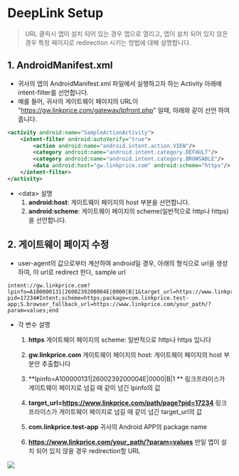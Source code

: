 # DeepLink Setup

> URL 클릭시 앱이 설치 되어 있는 경우 앱으로 열리고, 앱이 설치 되어 있지 않은 경우 특정 페이지로 redirection 시키는 방법에 대해 설명합니다.



## 1. AndroidManifest.xml

* 귀사의 앱의 AndroidManifest.xml 파일에서 실행하고자 하는 Activity 아래에 intent-filter를 선언합니다. 
* 예를 들어, 귀사의 게이트웨이 페이지의 URL이 "https://gw.linkprice.com/gateway/lpfront.php" 일때,
    아래와 같이 선언 하여 줍니다.

```xml
<activity android:name="SampleActionActivity">
	<intent-filter android:autoVerify="true">
		<action android:name="android.intent.action.VIEW"/>
		<category android:name="android.intent.category.DEFAULT"/>
		<category android:name="android.intent.category.BROWSABLE"/>
		<data android:host="gw.linkprice.com" android:scheme="https"/>
	</intent-filter>
</activity>
```

* \<data\> 설명
    1. **android:host**: 게이트웨이 페이지의 host 부분을 선언합니다.
    2. **android:scheme**: 게이트웨이 페이지의 scheme(일반적으로 http나 https) 을 선언합니다.



## 2. 게이트웨이 페이지 수정

* user-agent의 값으로부터 계산하여 android일 경우, 아래의 형식으로 url을 생성하여, 이 url로 redirect 한다, sample url

```
intent://gw.linkprice.com?lpinfo=A100000131|2600239200004E|0000|B|1&target_url=https://www.linkprice.com/path/page?pid=17234#Intent;scheme=https;package=com.linkprice.test-app;S.browser_fallback_url=https://www.linkprice.com/your_path/?param=values;end
```

* 각 변수 설명

  1. **https** 게이트웨이 페이지의 scheme: 일반적으로 http나 https 입니다

  2.  **gw.linkprice.com**  게이트웨이 페이지의 host: 게이트웨이 페이지의 host 부분만 추출합니다

  3. **lpinfo=A100000131|2600239200004E|0000|B|1 ** 링크프라이스가 게이트웨이 페이지로 넘길 때 같이 넘긴 lpinfo의 값

  4. **target_url=https://www.linkprice.com/path/page?pid=17234**  링크프라이스가 게이트웨이 페이지로 넘길 때 같이 넘긴 target_url의 값

  5.  **com.linkprice.test-app** 귀사의 Android APP의 package name
  
  6. **https://www.linkprice.com/your_path/?param=values** 만일 앱이 설치 되어 있지 않을 경우 redirection할 URL


![](https://github.com/linkprice/MerchantSetup/blob/master/App/DeepLink/deeplink.png)
